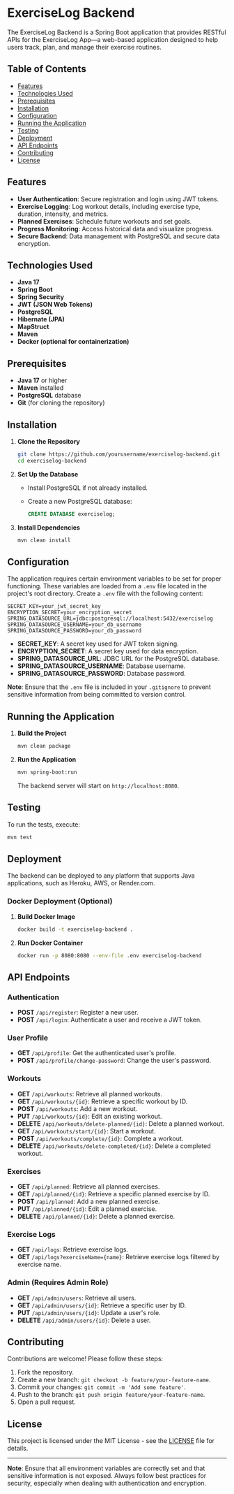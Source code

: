 # ExerciseLog Backend

The ExerciseLog Backend is a Spring Boot application that provides RESTful APIs for the ExerciseLog App—a web-based application designed to help users track, plan, and manage their exercise routines.

## Table of Contents

- [Features](#features)
- [Technologies Used](#technologies-used)
- [Prerequisites](#prerequisites)
- [Installation](#installation)
- [Configuration](#configuration)
- [Running the Application](#running-the-application)
- [Testing](#testing)
- [Deployment](#deployment)
- [API Endpoints](#api-endpoints)
- [Contributing](#contributing)
- [License](#license)

## Features

- **User Authentication**: Secure registration and login using JWT tokens.
- **Exercise Logging**: Log workout details, including exercise type, duration, intensity, and metrics.
- **Planned Exercises**: Schedule future workouts and set goals.
- **Progress Monitoring**: Access historical data and visualize progress.
- **Secure Backend**: Data management with PostgreSQL and secure data encryption.

## Technologies Used

- **Java 17**
- **Spring Boot**
- **Spring Security**
- **JWT (JSON Web Tokens)**
- **PostgreSQL**
- **Hibernate (JPA)**
- **MapStruct**
- **Maven**
- **Docker (optional for containerization)**

## Prerequisites

- **Java 17** or higher
- **Maven** installed
- **PostgreSQL** database
- **Git** (for cloning the repository)

## Installation

1. **Clone the Repository**

   ```bash
   git clone https://github.com/yourusername/exerciselog-backend.git
   cd exerciselog-backend
   ```

2. **Set Up the Database**

   - Install PostgreSQL if not already installed.
   - Create a new PostgreSQL database:

     ```sql
     CREATE DATABASE exerciselog;
     ```

3. **Install Dependencies**

   ```bash
   mvn clean install
   ```

## Configuration

The application requires certain environment variables to be set for proper functioning. These variables are loaded from a `.env` file located in the project's root directory. Create a `.env` file with the following content:

```env
SECRET_KEY=your_jwt_secret_key
ENCRYPTION_SECRET=your_encryption_secret
SPRING_DATASOURCE_URL=jdbc:postgresql://localhost:5432/exerciselog
SPRING_DATASOURCE_USERNAME=your_db_username
SPRING_DATASOURCE_PASSWORD=your_db_password
```

- **SECRET_KEY**: A secret key used for JWT token signing.
- **ENCRYPTION_SECRET**: A secret key used for data encryption.
- **SPRING_DATASOURCE_URL**: JDBC URL for the PostgreSQL database.
- **SPRING_DATASOURCE_USERNAME**: Database username.
- **SPRING_DATASOURCE_PASSWORD**: Database password.

**Note**: Ensure that the `.env` file is included in your `.gitignore` to prevent sensitive information from being committed to version control.

## Running the Application

1. **Build the Project**

   ```bash
   mvn clean package
   ```

2. **Run the Application**

   ```bash
   mvn spring-boot:run
   ```

   The backend server will start on `http://localhost:8080`.

## Testing

To run the tests, execute:

```bash
mvn test
```

## Deployment

The backend can be deployed to any platform that supports Java applications, such as Heroku, AWS, or Render.com.

### Docker Deployment (Optional)

1. **Build Docker Image**

   ```bash
   docker build -t exerciselog-backend .
   ```

2. **Run Docker Container**

   ```bash
   docker run -p 8080:8080 --env-file .env exerciselog-backend
   ```

## API Endpoints

### Authentication

- **POST** `/api/register`: Register a new user.
- **POST** `/api/login`: Authenticate a user and receive a JWT token.

### User Profile

- **GET** `/api/profile`: Get the authenticated user's profile.
- **POST** `/api/profile/change-password`: Change the user's password.

### Workouts

- **GET** `/api/workouts`: Retrieve all planned workouts.
- **GET** `/api/workouts/{id}`: Retrieve a specific workout by ID.
- **POST** `/api/workouts`: Add a new workout.
- **PUT** `/api/workouts/{id}`: Edit an existing workout.
- **DELETE** `/api/workouts/delete-planned/{id}`: Delete a planned workout.
- **GET** `/api/workouts/start/{id}`: Start a workout.
- **POST** `/api/workouts/complete/{id}`: Complete a workout.
- **DELETE** `/api/workouts/delete-completed/{id}`: Delete a completed workout.

### Exercises

- **GET** `/api/planned`: Retrieve all planned exercises.
- **GET** `/api/planned/{id}`: Retrieve a specific planned exercise by ID.
- **POST** `/api/planned`: Add a new planned exercise.
- **PUT** `/api/planned/{id}`: Edit a planned exercise.
- **DELETE** `/api/planned/{id}`: Delete a planned exercise.

### Exercise Logs

- **GET** `/api/logs`: Retrieve exercise logs.
- **GET** `/api/logs?exerciseName={name}`: Retrieve exercise logs filtered by exercise name.

### Admin (Requires Admin Role)

- **GET** `/api/admin/users`: Retrieve all users.
- **GET** `/api/admin/users/{id}`: Retrieve a specific user by ID.
- **PUT** `/api/admin/users/{id}`: Update a user's role.
- **DELETE** `/api/admin/users/{id}`: Delete a user.

## Contributing

Contributions are welcome! Please follow these steps:

1. Fork the repository.
2. Create a new branch: `git checkout -b feature/your-feature-name`.
3. Commit your changes: `git commit -m 'Add some feature'`.
4. Push to the branch: `git push origin feature/your-feature-name`.
5. Open a pull request.

## License

This project is licensed under the MIT License - see the [LICENSE](LICENSE) file for details.

---

**Note**: Ensure that all environment variables are correctly set and that sensitive information is not exposed. Always follow best practices for security, especially when dealing with authentication and encryption.